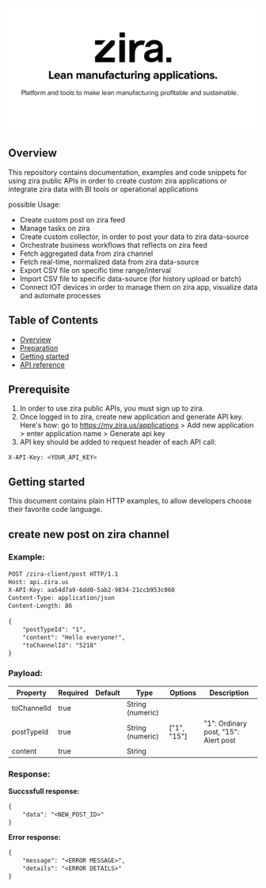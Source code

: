 
![zira](images/zira-repo-image.png)
## Overview
This repository contains documentation, examples and code snippets for using zira public APIs in order to create custom zira applications
or integrate zira data with BI tools or operational applications

possible Usage:
 - Create custom post on zira feed
 - Manage tasks on zira
 - Create custom collector, in order to post your data to zira data-source
 - Orchestrate business workflows that reflects on zira feed
 - Fetch aggregated data from zira channel
 - Fetch real-time, normalized data from zira data-source
 - Export CSV file on specific time range/interval
 - Import CSV file to specific data-source (for history upload or batch)
 - Connect IOT devices in order to manage them on zira app, visualize data and automate processes

## Table of Contents
  - [Overview](#overview)
  - [Preparation](#preparation)
  - [Getting started](#getting-started)
  - [API reference](API.md)

## Prerequisite
1. In order to use zira public APIs, you must sign up to zira. 
2. Once logged in to zira, create new application and generate API key.
   Here's how:
      go to https://my.zira.us/applications > Add new application > enter application name > Generate api key
3. API key should be added to request header of each API call:

```
X-API-Key: <YOUR_API_KEY>
```

## Getting started 

This document contains plain HTTP examples, to allow developers choose their favorite code language. 


## create new post on zira channel

### Example:
```
POST /zira-client/post HTTP/1.1
Host: api.zira.us
X-API-Key: aa54d7a9-6dd0-5ab2-9834-21ccb953c060
Content-Type: application/json
Content-Length: 86

{
    "postTypeId": "1",
    "content": "Hello everyone!",
    "toChannelId": "5218"
}
```
### Payload:

| Property    | Required | Default | Type             | Options     | Description                          |
| ----------- | -------- | ------- | ---------------- | ----------- | ------------------------------------ |
| toChannelId | true     |         | String (numeric) |             |                                      |
| postTypeId  | true     |         | String (numeric) | ["1", "15"] | "1": Ordinary post, "15": Alert post |
| content     | true     |         | String           |             |                                      |

### Response:

**Succssfull response:**

```
{
    "data": "<NEW_POST_ID>"
}
```
**Error response:**
```
{
    "message": "<ERROR MESSAGE>",
    "details": "<ERROR DETAILS>"
}
```
